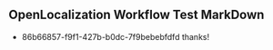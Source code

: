 ## OpenLocalization Workflow Test MarkDown
* 86b66857-f9f1-427b-b0dc-7f9bebebfdfd thanks!

<!--HONumber=Jul16_HO2-->


